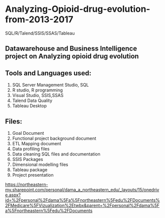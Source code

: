 # Analyzing-Opioid-drug-evolution-from-2013-2017
SQL/R/Talend/SSIS/SSAS/Tableau

## Datawarehouse and Business Intelligence project on Analyzing opioid drug evolution 

## Tools and Languages used:
1. SQL Server Management Studio, SQL
2. R studio, R programming
3. Visual Studio, SSIS,SSAS
4. Talend Data Quality
5. Tableau Desktop

## Files:
1. Goal Document
2. Functional project background document
3. ETL Mapping document
4. Data profiling files
5. Data cleaning SQL files and documentation
6. SSIS Packages
7. Dimensional modelling files
8. Tableau package
9. Project presentation


https://northeastern-my.sharepoint.com/personal/dama_a_northeastern_edu/_layouts/15/onedrive.aspx?id=%2Fpersonal%2Fdama%5Fa%5Fnortheastern%5Fedu%2FDocuments%2FMedicare%5FVizualization%2Etwbx&parent=%2Fpersonal%2Fdama%5Fa%5Fnortheastern%5Fedu%2FDocuments
